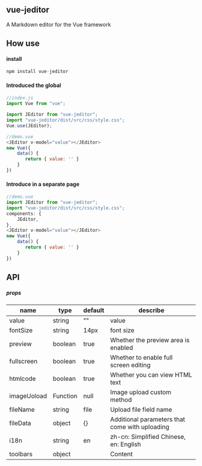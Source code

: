 ## vue-jeditor
A Markdown editor for the Vue framework

## How use
#### install
```javascript
npm install vue-jeditor
```
#### Introduced the global
```javascript
//index.js
import Vue from "vue";

import JEditor from "vue-jeditor";
import "vue-jeditor/dist/src/css/style.css";
Vue.use(JEditor);

//demo.vue
<JEditor v-model="value"></JEditor>
new Vue({
    data() {
       return { value: '' }
    }
})
```
#### Introduce in a separate page
```javascript
//demo.vue
import JEditor from "vue-jeditor";
import "vue-jeditor/dist/src/css/style.css";
components: {
    JEditor,
},
<JEditor v-model="value"></JEditor>
new Vue({
    data() {
       return { value: '' }
    }
})
```
## API
##### props
|  name |  type |  default |  describe  |
| ------- | ------- | ------- | -------  |
| value | string | "" | value  |
| fontSize | string | 14px | font size  |
| preview | boolean | true | Whether the preview area is enabled  |
| fullscreen | boolean | true | Whether to enable full screen editing |
| htmlcode | boolean | true | Whether you can view HTML text |
| imageUoload | Function | null | Image upload custom method |
| fileName | string | file | Upload file field name |
| fileData | object | {} | Additional parameters that come with uploading |
| i18n | string | en | zh-cn: Simplified Chinese, en: English |
| toolbars | object |  | Content  |
